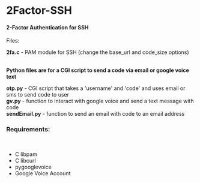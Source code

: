2Factor-SSH
===========

<h4>2-Factor Authentication for SSH</h4>
Files:

<b>2fa.c</b> - PAM module for SSH (change the base_url and code_size options)<br><br>

<b>Python files are for a CGI script to send a code via email or google voice text</b>

<b>otp.py</b> - CGI script that takes a 'username' and 'code' and uses email or sms to send code to user<br>
<b>gv.py</b>  - function to interact with google voice and send a text message with code<br>
<b>sendEmail.py</b> - function to send an email with code to an email address

<h3>Requirements:</h3><br>
<ul><li>C libpam</li>
<li>C libcurl</li>
<li>pygooglevoice</li>
<li>Google Voice Account</li>
